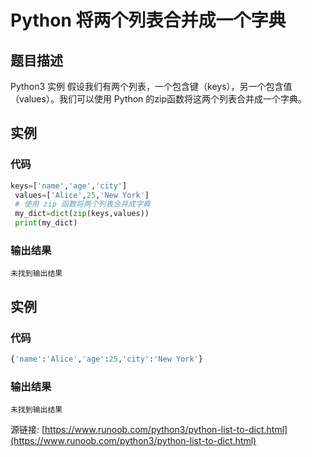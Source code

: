 # Python 将两个列表合并成一个字典

## 题目描述
Python3 实例
假设我们有两个列表，一个包含键（keys），另一个包含值（values）。我们可以使用 Python 的zip函数将这两个列表合并成一个字典。

## 实例
### 代码
```python
keys=['name','age','city']
 values=['Alice',25,'New York']
 # 使用 zip 函数将两个列表合并成字典
 my_dict=dict(zip(keys,values))
 print(my_dict)
```
### 输出结果
```
未找到输出结果
```
## 实例
### 代码
```python
{'name':'Alice','age':25,'city':'New York'}
```
### 输出结果
```
未找到输出结果
```
源链接: [https://www.runoob.com/python3/python-list-to-dict.html](https://www.runoob.com/python3/python-list-to-dict.html)
